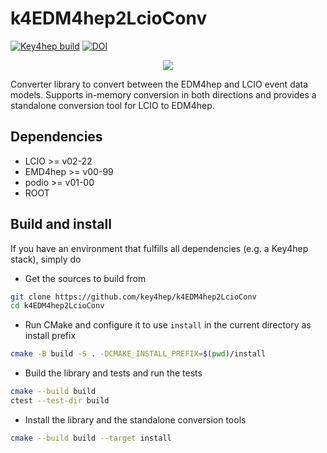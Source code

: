 # k4EDM4hep2LcioConv

[![Key4hep build](https://github.com/key4hep/k4EDM4hep2LcioConv/actions/workflows/key4hep-build.yaml/badge.svg)](https://github.com/key4hep/k4EDM4hep2LcioConv/actions/workflows/key4hep-build.yaml)
[![DOI](https://zenodo.org/badge/478554694.svg)](https://zenodo.org/doi/10.5281/zenodo.13837370)

<p align="center">
  <img src="doc/k4EDM4hep2LcioConv_logo.svg"/>
</p>


Converter library to convert between the EDM4hep and LCIO event data models.
Supports in-memory conversion in both directions and provides a standalone
conversion tool for LCIO to EDM4hep.

## Dependencies
- LCIO >= v02-22
- EMD4hep >= v00-99
- podio >= v01-00
- ROOT

## Build and install

If you have an environment that fulfills all dependencies (e.g. a Key4hep stack), simply do

- Get the sources to build from
```bash
git clone https://github.com/key4hep/k4EDM4hep2LcioConv
cd k4EDM4hep2LcioConv
```
- Run CMake and configure it to use `install` in the current directory as install prefix
```bash
cmake -B build -S . -DCMAKE_INSTALL_PREFIX=$(pwd)/install
```
- Build the library and tests and run the tests
```bash
cmake --build build
ctest --test-dir build
```
- Install the library and the standalone conversion tools
```bash
cmake --build build --target install
```
